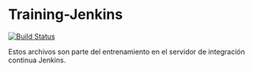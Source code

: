 # Training-Jenkins

[![Build Status](http://44.228.216.188:8080/buildStatus/icon?job=Carvajal%2Fhipercenter-services)](http://44.228.216.188:8080/job/Carvajal/job/hipercenter-services/)

Estos archivos son parte del entrenamiento en el servidor de integración continua Jenkins.
